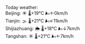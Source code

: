 Today weather:  
Beijing: ☀️ 🌡️+19°C 🌬️←0km/h  
Tianjin: 🌫  🌡️+21°C 🌬️↙11km/h  
Shijiazhuang: 🌦 🌡️+18°C 🌬️↓7km/h  
Tangshan: ☀️ 🌡️+21°C 🌬️←7km/h  
